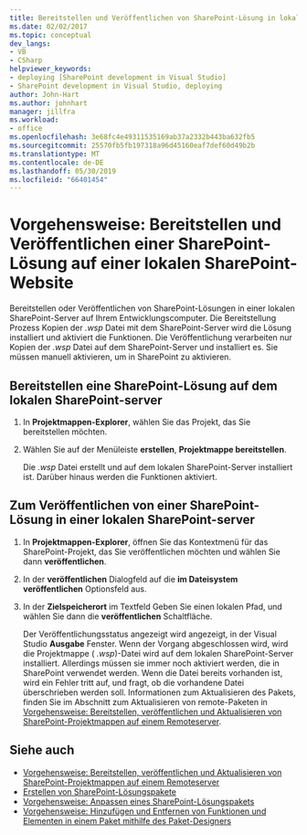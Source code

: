 ```yaml
---
title: Bereitstellen und Veröffentlichen von SharePoint-Lösung in lokale SharePoint-Website
ms.date: 02/02/2017
ms.topic: conceptual
dev_langs:
- VB
- CSharp
helpviewer_keywords:
- deploying [SharePoint development in Visual Studio]
- SharePoint development in Visual Studio, deploying
author: John-Hart
ms.author: johnhart
manager: jillfra
ms.workload:
- office
ms.openlocfilehash: 3e68fc4e49311535169ab37a2332b443ba632fb5
ms.sourcegitcommit: 25570fb5fb197318a96d45160eaf7def60d49b2b
ms.translationtype: MT
ms.contentlocale: de-DE
ms.lasthandoff: 05/30/2019
ms.locfileid: "66401454"
---
```

# <a name="how-to-deploy-and-publish-a-sharepoint-solution-to-a-local-sharepoint-site"></a>Vorgehensweise: Bereitstellen und Veröffentlichen einer SharePoint-Lösung auf einer lokalen SharePoint-Website
  Bereitstellen oder Veröffentlichen von SharePoint-Lösungen in einer lokalen SharePoint-Server auf Ihrem Entwicklungscomputer. Die Bereitstellung Prozess Kopien der *.wsp* Datei mit dem SharePoint-Server wird die Lösung installiert und aktiviert die Funktionen. Die Veröffentlichung verarbeiten nur Kopien der *.wsp* Datei auf dem SharePoint-Server und installiert es. Sie müssen manuell aktivieren, um in SharePoint zu aktivieren.

## <a name="to-deploy-a-sharepoint-solution-to-the-local-sharepoint-server"></a>Bereitstellen eine SharePoint-Lösung auf dem lokalen SharePoint-server

1. In **Projektmappen-Explorer**, wählen Sie das Projekt, das Sie bereitstellen möchten.

2. Wählen Sie auf der Menüleiste **erstellen**, **Projektmappe bereitstellen**.

     Die *.wsp* Datei erstellt und auf dem lokalen SharePoint-Server installiert ist. Darüber hinaus werden die Funktionen aktiviert.

## <a name="to-publish-a-sharepoint-solution-to-a-local-sharepoint-server"></a>Zum Veröffentlichen von einer SharePoint-Lösung in einer lokalen SharePoint-server

1. In **Projektmappen-Explorer**, öffnen Sie das Kontextmenü für das SharePoint-Projekt, das Sie veröffentlichen möchten und wählen Sie dann **veröffentlichen**.

2. In der **veröffentlichen** Dialogfeld auf die **im Dateisystem veröffentlichen** Optionsfeld aus.

3. In der **Zielspeicherort** im Textfeld Geben Sie einen lokalen Pfad, und wählen Sie dann die **veröffentlichen** Schaltfläche.

     Der Veröffentlichungsstatus angezeigt wird angezeigt, in der Visual Studio **Ausgabe** Fenster. Wenn der Vorgang abgeschlossen wird, wird die Projektmappe ( *.wsp*)-Datei wird auf dem lokalen SharePoint-Server installiert. Allerdings müssen sie immer noch aktiviert werden, die in SharePoint verwendet werden. Wenn die Datei bereits vorhanden ist, wird ein Fehler tritt auf, und fragt, ob die vorhandene Datei überschrieben werden soll. Informationen zum Aktualisieren des Pakets, finden Sie im Abschnitt zum Aktualisieren von remote-Paketen in [Vorgehensweise: Bereitstellen, veröffentlichen und Aktualisieren von SharePoint-Projektmappen auf einem Remoteserver](../sharepoint/how-to-deploy-publish-and-upgrade-sharepoint-solutions-on-a-remote-server.md).

## <a name="see-also"></a>Siehe auch
- [Vorgehensweise: Bereitstellen, veröffentlichen und Aktualisieren von SharePoint-Projektmappen auf einem Remoteserver](../sharepoint/how-to-deploy-publish-and-upgrade-sharepoint-solutions-on-a-remote-server.md)
- [Erstellen von SharePoint-Lösungspakete](../sharepoint/creating-sharepoint-solution-packages.md)
- [Vorgehensweise: Anpassen eines SharePoint-Lösungspakets](../sharepoint/how-to-customize-a-sharepoint-solution-package.md)
- [Vorgehensweise: Hinzufügen und Entfernen von Funktionen und Elementen in einem Paket mithilfe des Paket-Designers](../sharepoint/how-to-add-and-remove-features-and-items-to-a-package-by-using-the-package-designer.md)

